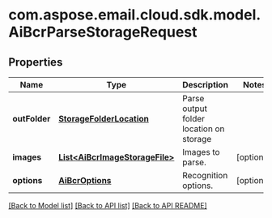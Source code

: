 
# com.aspose.email.cloud.sdk.model.AiBcrParseStorageRequest

## Properties
Name | Type | Description | Notes
------------ | ------------- | ------------- | -------------
**outFolder** | [**StorageFolderLocation**](StorageFolderLocation.md) | Parse output folder location on storage              | 
**images** | [**List&lt;AiBcrImageStorageFile&gt;**](AiBcrImageStorageFile.md) | Images to parse.              |  [optional]
**options** | [**AiBcrOptions**](AiBcrOptions.md) | Recognition options.              |  [optional]


    
    


    
    


    
    


[[Back to Model list]](README.md#documentation-for-models) [[Back to API list]](README.md#documentation-for-api-endpoints) [[Back to API README]](README.md)

